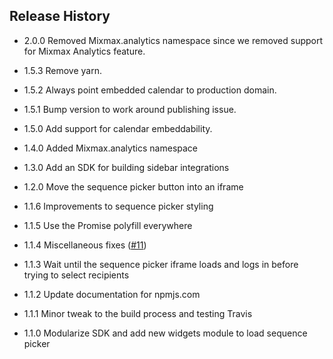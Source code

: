 ## Release History

* 2.0.0 Removed Mixmax.analytics namespace since we removed support for Mixmax Analytics feature.

* 1.5.3 Remove yarn.

* 1.5.2 Always point embedded calendar to production domain.

* 1.5.1 Bump version to work around publishing issue.

* 1.5.0 Add support for calendar embeddability.

* 1.4.0 Added Mixmax.analytics namespace

* 1.3.0 Add an SDK for building sidebar integrations

* 1.2.0 Move the sequence picker button into an iframe

* 1.1.6 Improvements to sequence picker styling

* 1.1.5 Use the Promise polyfill everywhere

* 1.1.4 Miscellaneous fixes ([#11](https://github.com/mixmaxhq/mixmax-sdk-js/pull/11))

* 1.1.3 Wait until the sequence picker iframe loads and logs in before trying to select recipients

* 1.1.2 Update documentation for npmjs.com

* 1.1.1 Minor tweak to the build process and testing Travis

* 1.1.0 Modularize SDK and add new widgets module to load sequence picker
